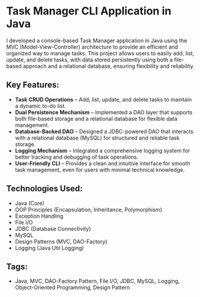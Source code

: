 # Task Manager CLI Application in Java

I developed a console-based Task Manager application in Java using the MVC (Model-View-Controller) architecture to provide an efficient and organized way to manage tasks. This project allows users to easily add, list, update, and delete tasks, with data stored persistently using both a file-based approach and a relational database, ensuring flexibility and reliability.

## Key Features:
- **Task CRUD Operations** – Add, list, update, and delete tasks to maintain a dynamic to-do list.
- **Dual Persistence Mechanism** – Implemented a DAO layer that supports both file-based storage and a relational database for flexible data management.
- **Database-Backed DAO** – Designed a JDBC-powered DAO that interacts with a relational database (MySQL) for structured and reliable task storage.
- **Logging Mechanism** – Integrated a comprehensive logging system for better tracking and debugging of task operations.
- **User-Friendly CLI** – Provides a clean and intuitive interface for smooth task management, even for users with minimal technical knowledge.

## Technologies Used:
- Java (Core)
- OOP Principles (Encapsulation, Inheritance, Polymorphism)
- Exception Handling
- File I/O
- JDBC (Database Connectivity)
- MySQL
- Design Patterns (MVC, DAO-Factory)
- Logging (Java Util Logging)

## Tags:
- Java, MVC, DAO-Factory Pattern, File I/O, JDBC, MySQL, Logging, Object-Oriented Programming, Design Pattern

